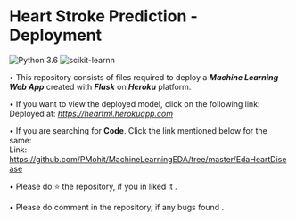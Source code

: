 # Heart Stroke Prediction - Deployment
![Python 3.6](https://img.shields.io/badge/Python-3.6-brightgreen.svg) ![scikit-learnn](https://img.shields.io/badge/Library-Scikit_Learn-orange.svg)

• This repository consists of files required to deploy a ___Machine Learning Web App___ created with ___Flask___ on ___Heroku___ platform.

• If you want to view the deployed model, click on the following link:<br />
Deployed at: _https://heartml.herokuapp.com_

• If you are searching for __Code__. Click the link mentioned below for the same:<br />
Link:  https://github.com/PMohit/MachineLearningEDA/tree/master/EdaHeartDisease

• Please do ⭐ the repository, if you in liked it .

• Please do comment in the repository, if any bugs found .
 

